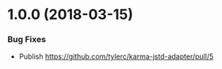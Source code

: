 <a name="1.0.0"></a>

# 1.0.0 (2018-03-15)

### Bug Fixes

* Publish https://github.com/tylerc/karma-jstd-adapter/pull/5
